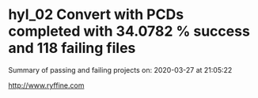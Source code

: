 # hyl_02 Convert with PCDs completed with 34.0782 % success and 118 failing files

Summary of passing and failing projects on: 2020-03-27 at 21:05:22

http://www.ryffine.com
